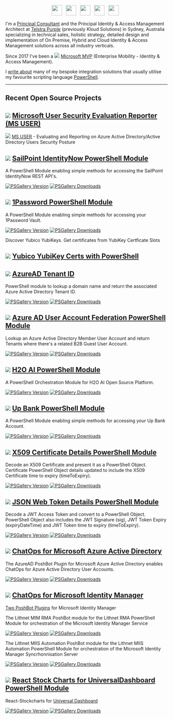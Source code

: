 <p align='center'> 
<a href="https://twitter.com/darrenjrobinson"><img height="32" src="http://twitter.com/favicon.ico"></a>&nbsp;&nbsp;
<a href="https://www.linkedin.com/in/darrenjrobinson"><img height="32" src="https://www.linkedin.com/favicon.ico"></a>&nbsp;&nbsp;
<a href="https://mvp.microsoft.com/en-us/PublicProfile/5002871?fullName=Darren%20Robinson"><img height="32" src="https://i2.wp.com/blog.darrenjrobinson.com/wp-content/uploads/2017/11/MVP_Logo_Horizontal_Preferred_Cyan300_CMYK_300ppi-1.png?h=32&ssl=1"></a>&nbsp;&nbsp;
<a href="https://blog.darrenjrobinson.com"><img height="32" src="https://wpcom.files.wordpress.com/2017/11/cropped-wordpress.png?w=32"></a>&nbsp;&nbsp;
<a href="https://www.powershellgallery.com/profiles/darrenjrobinson"><img height="32" src="https://www.powershellgallery.com/favicon.ico"></a>&nbsp;&nbsp;

I'm a [Principal Consultant](https://www.linkedin.com/in/darrenjrobinson) and the Principal Identity & Access Management Architect at [Telstra Purple](https://purple.telstra.com.au/) (previously Kloud Solutions) in Sydney, Australia specializing in technical sales, holistic strategy, detailed design and implementation of On Premise, Hybrid and Cloud Identity & Access Management solutions across all industry verticals.

Since 2017 I've been a ![](https://img.shields.io/badge/%F0%9F%93%A6%20%20microsoft-mvp-blue) [Microsoft MVP](https://mvp.microsoft.com/en-us/PublicProfile/5002871?fullName=Darren%20Robinson) (Enterprise Mobility - Identity & Access Management).

I [write about](https://darrenjrobinson.com) many of my bespoke integration solutions that usually utilise my favourite scripting language [PowerShell](https://www.powershellgallery.com/profiles/darrenjrobinson).
</p>

--- 

## Recent Open Source Projects

## ![](https://i1.wp.com/blog.darrenjrobinson.com/wp-content/uploads/2017/02/cropped-WPSiteIcon.jpg?fit=32%2C32&ssl=1) [Microsoft User Security Evaluation Reporter (MS USER)](https://blog.darrenjrobinson.com/azure-ad-active-directory-user-security-evaluation-reporter/)

![](http://github.com/favicon.ico) [MS USER](https://github.com/darrenjrobinson/Microsoft-User-Security-Evaluation-Reporter) - Evaluating and Reporting on Azure Active Directory/Active Directory Users Security Posture

## ![](https://i1.wp.com/blog.darrenjrobinson.com/wp-content/uploads/2017/02/cropped-WPSiteIcon.jpg?fit=32%2C32&ssl=1) [SailPoint IdentityNow PowerShell Module](https://blog.darrenjrobinson.com/sailpoint-identitynow-powershell-module/)

A PowerShell Module enabling simple methods for accessing the SailPoint IdentityNow REST API's.

[![PSGallery Version](https://img.shields.io/powershellgallery/v/SailPointIdentityNow.svg?style=flat&logo=powershell&label=PSGallery%20Version)](https://www.powershellgallery.com/packages/SailPointIdentityNow) [![PSGallery Downloads](https://img.shields.io/powershellgallery/dt/SailPointIdentityNow.svg?style=flat&logo=powershell&label=PSGallery%20Downloads)](https://www.powershellgallery.com/packages/SailPointIdentityNow)

## ![](https://i1.wp.com/blog.darrenjrobinson.com/wp-content/uploads/2017/02/cropped-WPSiteIcon.jpg?fit=32%2C32&ssl=1) [1Password PowerShell Module](https://blog.darrenjrobinson.com/using-1password-with-powershell/)

A PowerShell Module enabling simple methods for accessing your 1Password Vault.

[![PSGallery Version](https://img.shields.io/powershellgallery/v/1Pwd.svg?style=flat&logo=powershell&label=PSGallery%20Version)](https://www.powershellgallery.com/packages/1Pwd) [![PSGallery Downloads](https://img.shields.io/powershellgallery/dt/1Pwd.svg?style=flat&logo=powershell&label=PSGallery%20Downloads)](https://www.powershellgallery.com/packages/1Pwd)

Discover Yubico YubiKeys. Get certificates from YubiKey Certficate Slots
## ![](https://i1.wp.com/blog.darrenjrobinson.com/wp-content/uploads/2017/02/cropped-WPSiteIcon.jpg?fit=32%2C32&ssl=1) [Yubico YubiKey Certs with PowerShell](https://blog.darrenjrobinson.com/get-certificates-from-a-yubikey-using-powershell/)

## ![](https://i1.wp.com/blog.darrenjrobinson.com/wp-content/uploads/2017/02/cropped-WPSiteIcon.jpg?fit=32%2C32&ssl=1) [AzureAD Tenant ID](https://blog.darrenjrobinson.com/powershell-snippets-vol-4/)

PowerShell module to lookup a domain name and return the associated Azure Active Directory Tenant ID.

[![PSGallery Version](https://img.shields.io/powershellgallery/v/AzureADTenantID.svg?style=flat&logo=powershell&label=PSGallery%20Version)](https://www.powershellgallery.com/packages/AzureADTenantID) [![PSGallery Downloads](https://img.shields.io/powershellgallery/dt/AzureADTenantID.svg?style=flat&logo=powershell&label=PSGallery%20Downloads)](https://www.powershellgallery.com/packages/AzureADTenantID)

## ![](https://i1.wp.com/blog.darrenjrobinson.com/wp-content/uploads/2017/02/cropped-WPSiteIcon.jpg?fit=32%2C32&ssl=1) [Azure AD User Account Federation PowerShell Module](https://blog.darrenjrobinson.com/azure-ad-user-account-federation-report/)

Lookup an Azure Active Directory Member User Account and return Tenants where there's a related B2B Guest User Account.

[![PSGallery Version](https://img.shields.io/powershellgallery/v/AzureADUserFederation.svg?style=flat&logo=powershell&label=PSGallery%20Version)](https://www.powershellgallery.com/packages/AzureADUserFederation) [![PSGallery Downloads](https://img.shields.io/powershellgallery/dt/AzureADUserFederation.svg?style=flat&logo=powershell&label=PSGallery%20Downloads)](https://www.powershellgallery.com/packages/AzureADUserFederation)

## ![](https://i1.wp.com/blog.darrenjrobinson.com/wp-content/uploads/2017/02/cropped-WPSiteIcon.jpg?fit=32%2C32&ssl=1) [H2O AI PowerShell Module](https://blog.darrenjrobinson.com/h2o-ai-powershell-module/)

A PowerShell Orchestration Module for H2O AI Open Source Platform.

[![PSGallery Version](https://img.shields.io/powershellgallery/v/H2OAI.svg?style=flat&logo=powershell&label=PSGallery%20Version)](https://www.powershellgallery.com/packages/H2OAI) [![PSGallery Downloads](https://img.shields.io/powershellgallery/dt/H2OAI.svg?style=flat&logo=powershell&label=PSGallery%20Downloads)](https://www.powershellgallery.com/packages/H2OAI)

## ![](https://i1.wp.com/blog.darrenjrobinson.com/wp-content/uploads/2017/02/cropped-WPSiteIcon.jpg?fit=32%2C32&ssl=1) [Up Bank PowerShell Module](https://blog.darrenjrobinson.com/up-bank-powershell-module/)

A PowerShell Module enabling simple methods for accessing your Up Bank Account.

[![PSGallery Version](https://img.shields.io/powershellgallery/v/UpBank.svg?style=flat&logo=powershell&label=PSGallery%20Version)](https://www.powershellgallery.com/packages/UpBank) [![PSGallery Downloads](https://img.shields.io/powershellgallery/dt/UpBank.svg?style=flat&logo=powershell&label=PSGallery%20Downloads)](https://www.powershellgallery.com/packages/UpBank)

## ![](https://i1.wp.com/blog.darrenjrobinson.com/wp-content/uploads/2017/02/cropped-WPSiteIcon.jpg?fit=32%2C32&ssl=1) [X509 Certificate Details PowerShell Module](https://blog.darrenjrobinson.com/x509details-powershell-module-for-decoding-x509-certificates-with-time-to-certificate-expiry/)

Decode an X509 Certificate and present it as a PowerShell Object.
Certificate PowerShell Object details updated to include the X509 Certificate time to expiry (timeToExpiry).

[![PSGallery Version](https://img.shields.io/powershellgallery/v/X509Details.svg?style=flat&logo=powershell&label=PSGallery%20Version)](https://www.powershellgallery.com/packages/X509Details) [![PSGallery Downloads](https://img.shields.io/powershellgallery/dt/X509Details.svg?style=flat&logo=powershell&label=PSGallery%20Downloads)](https://www.powershellgallery.com/packages/X509Details)

## ![](https://i1.wp.com/blog.darrenjrobinson.com/wp-content/uploads/2017/02/cropped-WPSiteIcon.jpg?fit=32%2C32&ssl=1) [JSON Web Token Details PowerShell Module](https://blog.darrenjrobinson.com/jwtdetails-powershell-module-for-decoding-jwt-access-tokens-with-readable-token-expiry-time/)

Decode a JWT Access Token and convert to a PowerShell Object. 
PowerShell Object also includes the JWT Signature (sig), JWT Token Expiry (expiryDateTime) and JWT Token time to expiry (timeToExpiry).

[![PSGallery Version](https://img.shields.io/powershellgallery/v/JWTDetails.svg?style=flat&logo=powershell&label=PSGallery%20Version)](https://www.powershellgallery.com/packages/JWTDetails) [![PSGallery Downloads](https://img.shields.io/powershellgallery/dt/JWTDetails.svg?style=flat&logo=powershell&label=PSGallery%20Downloads)](https://www.powershellgallery.com/packages/JWTDetails)

## ![](https://i1.wp.com/blog.darrenjrobinson.com/wp-content/uploads/2017/02/cropped-WPSiteIcon.jpg?fit=32%2C32&ssl=1) [ChatOps for Microsoft Azure Active Directory](https://blog.darrenjrobinson.com/chatops-for-azure-active-directory/)

The AzureAD PoshBot Plugin for Microsoft Azure Active Directory enables ChatOps for Azure Active Directory User Accounts.

[![PSGallery Version](https://img.shields.io/powershellgallery/v/PoshBot.AzureAD.svg?style=flat&logo=powershell&label=PSGallery%20Version)](https://www.powershellgallery.com/packages/PoshBot.AzureAD) [![PSGallery Downloads](https://img.shields.io/powershellgallery/dt/PoshBot.AzureAD.svg?style=flat&logo=powershell&label=PSGallery%20Downloads)](https://www.powershellgallery.com/packages/PoshBot.AzureAD)

## ![](https://i1.wp.com/blog.darrenjrobinson.com/wp-content/uploads/2017/02/cropped-WPSiteIcon.jpg?fit=32%2C32&ssl=1) [ChatOps for Microsoft Identity Manager](https://blog.darrenjrobinson.com/chatops-for-microsoft-identity-manager/)

[Two PoshBot Plugins](https://blog.darrenjrobinson.com/chatops-for-microsoft-identity-manager/) for Microsoft Identity Manager

The Lithnet MIM RMA PoshBot module for the Lithnet RMA PowerShell Module for orchestration of the Microsoft Identity Manager Service

[![PSGallery Version](https://img.shields.io/powershellgallery/v/PoshBot.LithnetRMA.svg?style=flat&logo=powershell&label=PSGallery%20Version)](https://www.powershellgallery.com/packages/PoshBot.LithnetRMA) [![PSGallery Downloads](https://img.shields.io/powershellgallery/dt/PoshBot.LithnetRMA.svg?style=flat&logo=powershell&label=PSGallery%20Downloads)](https://www.powershellgallery.com/packages/PoshBot.LithnetRMA)

The Lithnet MIIS Automation PoshBot module for the Lithnet MIIS Automation PowerShell Module for orchestration of the Microsoft Identity Manager Syncrhonnisation Server

[![PSGallery Version](https://img.shields.io/powershellgallery/v/PoshBot.LithnetMiisAutomation.svg?style=flat&logo=powershell&label=PSGallery%20Version)](https://www.powershellgallery.com/packages/PoshBot.LithnetMiisAutomation) [![PSGallery Downloads](https://img.shields.io/powershellgallery/dt/PoshBot.LithnetMiisAutomation.svg?style=flat&logo=powershell&label=PSGallery%20Downloads)](https://www.powershellgallery.com/packages/PoshBot.LithnetMiisAutomation)

## ![](https://i1.wp.com/blog.darrenjrobinson.com/wp-content/uploads/2017/02/cropped-WPSiteIcon.jpg?fit=32%2C32&ssl=1) [React Stock Charts for UniversalDashboard PowerShell Module](https://blog.darrenjrobinson.com/react-stockcharts-for-powershell-universal-dashboard/)

React-Stockcharts for [Universal Dashboard](https://ironmansoftware.com/powershell-universal-dashboard/)

[![PSGallery Version](https://img.shields.io/powershellgallery/v/UniversalDashboard.UDFinancialChart.svg?style=flat&logo=powershell&label=PSGallery%20Version)](https://www.powershellgallery.com/packages/UniversalDashboard.UDFinancialChart) [![PSGallery Downloads](https://img.shields.io/powershellgallery/dt/UniversalDashboard.UDFinancialChart.svg?style=flat&logo=powershell&label=PSGallery%20Downloads)](https://www.powershellgallery.com/packages/UniversalDashboard.UDFinancialChart)




